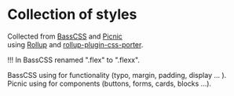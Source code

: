 # Collection of styles
Collected from [BassCSS](https://basscss.com/) and [Picnic](https://picnicss.com/documentation#home)  
using [Rollup](https://rollupjs.org/) and [rollup-plugin-css-porter](https://github.com/RJHwang/rollup-plugin-css-porter).  

!!! In BassCSS renamed ".flex" to ".flexx".   

BassCSS using for functionality (typo, margin, padding, display ... ).   
Picnic using for components (buttons, forms, cards, blocks ...).
